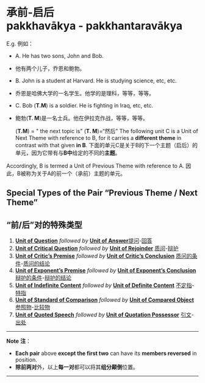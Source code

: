 # 承前-启后<br>pakkhavākya - pakkhantaravākya
E.g. 例如：
- A. He has two sons, John and Bob.
- 他有两个儿子，乔恩和鲍勃。
- B. John is a student at Harvard. He is studying science, etc, etc.
- 乔恩是哈佛大学的一名学生。他学的是理科，等等，等等。
- C. Bob (**T.M**) is a soldier. He is fighting in Iraq, etc, etc.
- 鲍勃(**T. M**)是一名士兵。他在伊拉克作战，等等，等等。

    (**T.M**) = " the next topic is"
    (**T. M**)=“然后”
The following unit C is a Unit of Next Theme with reference to B, for it carries a **different theme** in contrast with that given **in B**.
下面的单元C是关于B的下一个主题（启后）的单元，因为它带有与**B中**给定的不同的**主题**。

Accordingly, B is termed a Unit of Previous Theme with reference to A.
因此，B被称为关于A的前一个（承前）主题的单元。

## **Special Types of the Pair “Previous Theme / Next Theme”**
## **“前/后”对的特殊类型**

1. [**Unit of Question**](# "pucchāvākya") *followed by* [**Unit of Answer**](# "vissajjanāvākya")[提问](# "pucchāvākya")-[回答](# "vissajjanāvākya")
2. [**Unit of Critical Question**](# "codanāvākya: a question meant to find fault") *followed by* [**Unit of Rejoinder**](# "parihāravākya: an answer meant to repel the blame") [质问](# "codanāvākya")-[辩护](# "parihāravākya")
3. [**Unit of Critic’s Premise**](# "codakābhogavākya") *followed by* [**Unit of Critic’s Conclusion**](# "codakābhogaphalavākya: Unit of Critical Question") [质问的条件](# "codakābhogavākya")-[质问的结论](# "codakābhogaphalavākya")
4. [**Unit of Exponent’s Premise**](# "parihārābhogavākya") *followed by* [**Unit of Exponent’s Conclusion**](# "parihārābhogaphalavākya: Unit of Rejoinder") [辩护的条件](# "parihārābhogavākya")-[辩护的结论](# "parihārābhogaphalavākya")
5. [**Unit of Indefinite Content**](# "aniyamavākya: Having a relative pronoun Ya") *followed by* [**Unit of Definite Content**](# "niyamavākya: having a demonstrative pronoun identical with Ya in the Unit of Indefinite Sense") [不定指](# "aniyamavākya")-[特指](# "niyamavākya")
6. [**Unit of Standard of Comparison**](# "upamānavākya: Having a standard of comparison") *followed by* [**Unit of Compared Object**](# "upameyyavākya: having an object compared to the standard given in the Unit of Standard of Comparison") [参照物](# "upamānavākya")-[比较物](# "upameyyavākya")
7. [**Unit of Quoted Speech**](# "ākāravākya") *followed by* [**Unit of Quotation Possessor**](# "ākāravanta-vākya: the unit in which the quoted speech is buried") [引文](# "ākāravākya")-[出处](# "ākāravanta-vākya")

----------------------------------
**Note**  **注**：
- **Each pair** above **except the first two** can have its **members reversed** in position.
- **除前两对**外，以上**每一对**都可以将其**组分颠倒**位置。

----------------------------------